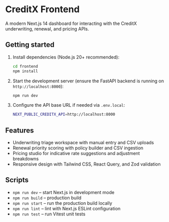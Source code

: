 # CreditX Frontend

A modern Next.js 14 dashboard for interacting with the CreditX underwriting, renewal, and pricing APIs.

## Getting started

1. Install dependencies (Node.js 20+ recommended):
   ```bash
   cd frontend
   npm install
   ```

2. Start the development server (ensure the FastAPI backend is running on `http://localhost:8000`):
   ```bash
   npm run dev
   ```

3. Configure the API base URL if needed via `.env.local`:
   ```bash
   NEXT_PUBLIC_CREDITX_API=http://localhost:8000
   ```

## Features

- Underwriting triage workspace with manual entry and CSV uploads
- Renewal priority scoring with policy builder and CSV ingestion
- Pricing studio for indicative rate suggestions and adjustment breakdowns
- Responsive design with Tailwind CSS, React Query, and Zod validation

## Scripts

- `npm run dev` – start Next.js in development mode
- `npm run build` – production build
- `npm run start` – run the production build locally
- `npm run lint` – lint with Next.js ESLint configuration
- `npm run test` – run Vitest unit tests
